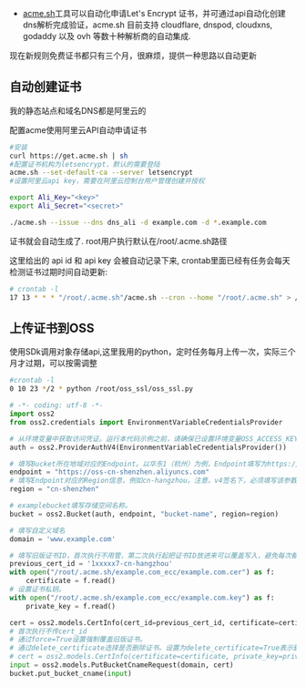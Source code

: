 * [acme.sh](https://github.com/acmesh-official/acme.sh/wiki/%E8%AF%B4%E6%98%8E)工具可以自动化申请Let's Encrypt 证书，并可通过api自动化创建dns解析完成验证，acme.sh 目前支持 cloudflare, dnspod, cloudxns, godaddy 以及 ovh 等数十种解析商的自动集成.

现在新规则免费证书都只有三个月，很麻烦，提供一种思路以自动更新

## 自动创建证书
我的静态站点和域名DNS都是阿里云的

配置acme使用阿里云API自动申请证书
```bash
#安装
curl https://get.acme.sh | sh
#配置证书机构为letsencrypt，默认的需要登陆
acme.sh --set-default-ca --server letsencrypt
#设置阿里云api key，需要在阿里云控制台用户管理创建并授权

export Ali_Key="<key>"
export Ali_Secret="<secret>"

./acme.sh --issue --dns dns_ali -d example.com -d *.example.com
```

证书就会自动生成了. root用户执行默认在/root/.acme.sh路径

这里给出的 api id 和 api key 会被自动记录下来, crontab里面已经有任务会每天检测证书过期时间自动更新:

```bash
# crontab -l
17 13 * * * "/root/.acme.sh"/acme.sh --cron --home "/root/.acme.sh" > /dev/null
```

## 上传证书到OSS

使用SDk调用对象存储api,这里我用的python，定时任务每月上传一次，实际三个月才过期，可以按需调整

```bash
#crontab -l
0 10 23 */2 * python /root/oss_ssl/oss_ssl.py 
```
```py title=oss_ssl.py
# -*- coding: utf-8 -*-
import oss2
from oss2.credentials import EnvironmentVariableCredentialsProvider

# 从环境变量中获取访问凭证。运行本代码示例之前，请确保已设置环境变量OSS_ACCESS_KEY_ID和OSS_ACCESS_KEY_SECRET。
auth = oss2.ProviderAuthV4(EnvironmentVariableCredentialsProvider())

# 填写Bucket所在地域对应的Endpoint。以华东1（杭州）为例，Endpoint填写为https://oss-cn-hangzhou.aliyuncs.com。
endpoint = "https://oss-cn-shenzhen.aliyuncs.com"
# 填写Endpoint对应的Region信息，例如cn-hangzhou。注意，v4签名下，必须填写该参数
region = "cn-shenzhen"

# examplebucket填写存储空间名称。
bucket = oss2.Bucket(auth, endpoint, "bucket-name", region=region)

# 填写自定义域名
domain = 'www.example.com'

# 填写旧版证书ID，首次执行不用管，第二次执行起把证书ID放进来可以覆盖写入，避免每次都创建新的证书
previous_cert_id = '1xxxxx7-cn-hangzhou'
with open("/root/.acme.sh/example.com_ecc/example.com.cer") as f:
    certificate = f.read()
# 设置证书私钥。
with open("/root/.acme.sh/example.com_ecc/example.com.key") as f:
    private_key = f.read()

cert = oss2.models.CertInfo(cert_id=previous_cert_id, certificate=certificate, private_key=private_key, force=True)
# 首次执行不传cert_id
# 通过force=True设置强制覆盖旧版证书。
# 通过delete_certificate选择是否删除证书。设置为delete_certificate=True表示删除证书，设置为delete_certificate=False表示不删除证书。
# cert = oss2.models.CertInfo(certificate=certificate, private_key=private_key, force=True, delete_certificate=False)
input = oss2.models.PutBucketCnameRequest(domain, cert)
bucket.put_bucket_cname(input)
```
